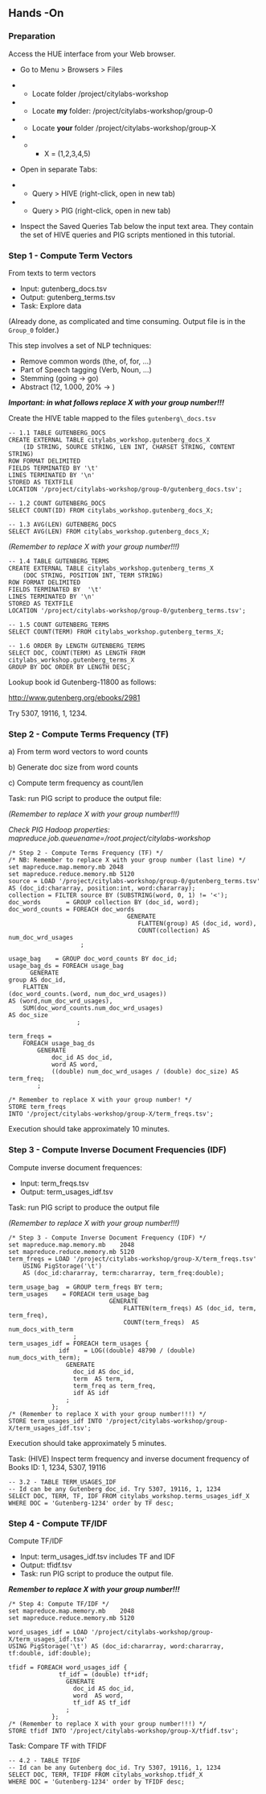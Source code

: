 ## Hands -On

### Preparation

Access the HUE interface from your Web browser.
- Go to Menu > Browsers > Files
- - Locate folder /project/citylabs-workshop
- - Locate __my__ folder: /project/citylabs-workshop/group-0
- - Locate __your__ folder /project/citylabs-workshop/group-X
- - - X = (1,2,3,4,5)

- Open in separate Tabs:
- - Query > HIVE (right-click, open in new tab)
- - Query > PIG (right-click, open in new tab)
- Inspect the Saved Queries Tab below the input text area. They contain the set of HIVE queries and PIG scripts mentioned in this tutorial.

### Step 1 - Compute Term Vectors
From texts to term vectors

- Input: gutenberg_docs.tsv 
- Output: gutenberg_terms.tsv 
- Task: Explore data

(Already done, as complicated and time consuming. Output file is in the ```Group_0``` folder.)

This step involves a set of NLP techniques:

- Remove common words (the, of, for, …)
- Part of Speech tagging (Verb, Noun, …)
- Stemming (going -> go)
- Abstract (12, 1.000, 20% -> <NUMBER>)

***Important: in what follows replace X with your group number!!!***

Create the HIVE table mapped to the files ```gutenberg\_docs.tsv```
```
-- 1.1 TABLE GUTENBERG_DOCS
CREATE EXTERNAL TABLE citylabs_workshop.gutenberg_docs_X
    (ID STRING, SOURCE STRING, LEN INT, CHARSET STRING, CONTENT STRING) 
ROW FORMAT DELIMITED 
FIELDS TERMINATED BY '\t' 
LINES TERMINATED BY '\n' 
STORED AS TEXTFILE 
LOCATION '/project/citylabs-workshop/group-0/gutenberg_docs.tsv'; 
```

```
-- 1.2 COUNT GUTENBERG_DOCS
SELECT COUNT(ID) FROM citylabs_workshop.gutenberg_docs_X;
```

```
-- 1.3 AVG(LEN) GUTENBERG_DOCS
SELECT AVG(LEN) FROM citylabs_workshop.gutenberg_docs_X;
```
*(Remember to replace X with your group number!!!)*
```
-- 1.4 TABLE GUTENBERG_TERMS
CREATE EXTERNAL TABLE citylabs_workshop.gutenberg_terms_X
    (DOC STRING, POSITION INT, TERM STRING) 
ROW FORMAT DELIMITED    
FIELDS TERMINATED BY  '\t' 
LINES TERMINATED BY '\n' 
STORED AS TEXTFILE 
LOCATION '/project/citylabs-workshop/group-0/gutenberg_terms.tsv'; 
```

```
-- 1.5 COUNT GUTENBERG_TERMS
SELECT COUNT(TERM) FROM citylabs_workshop.gutenberg_terms_X;
```

```
-- 1.6 ORDER By LENGTH GUTENBERG_TERMS
SELECT DOC, COUNT(TERM) AS LENGTH FROM citylabs_workshop.gutenberg_terms_X
GROUP BY DOC ORDER BY LENGTH DESC;
```

Lookup book id Gutenberg-11800 as follows:

http://www.gutenberg.org/ebooks/2981

Try 5307, 19116, 1, 1234.

### Step 2 - Compute Terms Frequency (TF) 

a) From term word vectors to word counts 

b) Generate doc size from word counts

c) Compute term frequency as count/len

Task: run PIG script to produce the output file:

*(Remember to replace X with your group number!!!)*

*Check PIG  Hadoop properties: mapreduce.job.queuename=/root.project/citylabs-workshop*
```
/* Step 2 - Compute Terms Frequency (TF) */
/* NB: Remember to replace X with your group number (last line) */
set mapreduce.map.memory.mb 2048 
set mapreduce.reduce.memory.mb 5120 
source = LOAD '/project/citylabs-workshop/group-0/gutenberg_terms.tsv' AS (doc_id:chararray, position:int, word:chararray); 
collection = FILTER source BY (SUBSTRING(word, 0, 1) != '<');
doc_words       = GROUP collection BY (doc_id, word);
doc_word_counts = FOREACH doc_words 
                                 GENERATE 
                                    FLATTEN(group) AS (doc_id, word), 
                                    COUNT(collection) AS num_doc_wrd_usages
                    ;

usage_bag    = GROUP doc_word_counts BY doc_id;
usage_bag_ds = FOREACH usage_bag 
      GENERATE 
group AS doc_id,
    FLATTEN 
(doc_word_counts.(word, num_doc_wrd_usages)) 
AS (word,num_doc_wrd_usages),
    SUM(doc_word_counts.num_doc_wrd_usages) 
AS doc_size
                   ;

term_freqs =  
	FOREACH usage_bag_ds 
		GENERATE 
			doc_id AS doc_id, 
			word AS word, 
			((double) num_doc_wrd_usages / (double) doc_size) AS term_freq; 
		; 

/* Remember to replace X with your group number! */
STORE term_freqs 
INTO '/project/citylabs-workshop/group-X/term_freqs.tsv';
```
Execution should take approximately 10 minutes.


### Step 3 - Compute Inverse Document Frequencies (IDF)
Compute inverse document frequences:

- Input: term_freqs.tsv
- Output: term_usages_idf.tsv

Task: run PIG script to produce the output file

*(Remember to replace X with your group number!!!)*
```
/* Step 3 - Compute Inverse Document Frequency (IDF) */
set mapreduce.map.memory.mb    2048 
set mapreduce.reduce.memory.mb 5120 
term_freqs = LOAD '/project/citylabs-workshop/group-X/term_freqs.tsv'
 	USING PigStorage('\t')
	AS (doc_id:chararray, term:chararray, term_freq:double); 

term_usage_bag  = GROUP term_freqs BY term; 
term_usages    = FOREACH term_usage_bag 
                            GENERATE 
                                FLATTEN(term_freqs) AS (doc_id, term, term_freq), 
                                COUNT(term_freqs)  AS num_docs_with_term
                  ; 
term_usages_idf = FOREACH term_usages { 
              idf    = LOG((double) 48790 / (double) num_docs_with_term);  
                GENERATE 
                  doc_id AS doc_id, 
                  term  AS term, 
                  term_freq as term_freq,
                  idf AS idf 
                ; 
            }; 
/* (Remember to replace X with your group number!!!) */
STORE term_usages_idf INTO '/project/citylabs-workshop/group-X/term_usages_idf.tsv'; 
```
Execution should take approximately 5 minutes.

Task: (HIVE) Inspect term frequency and inverse document frequency of Books ID: 1, 1234, 5307, 19116

```
-- 3.2 - TABLE TERM_USAGES_IDF   
-- Id can be any Gutenberg doc_id. Try 5307, 19116, 1, 1234
SELECT DOC, TERM, TF, IDF FROM citylabs_workshop.terms_usages_idf_X
WHERE DOC = 'Gutenberg-1234' order by TF desc;
```

### Step 4 - Compute TF/IDF
Compute TF/IDF

- Input: term_usages_idf.tsv includes TF and IDF
- Output: tfidf.tsv
- Task: run PIG script to produce the output file.

***Remember to replace X with your group number!!!***
```
/* Step 4: Compute TF/IDF */
set mapreduce.map.memory.mb    2048 
set mapreduce.reduce.memory.mb 5120 

word_usages_idf = LOAD '/project/citylabs-workshop/group-X/term_usages_idf.tsv' 
USING PigStorage('\t') AS (doc_id:chararray, word:chararray, tf:double, idf:double); 

tfidf = FOREACH word_usages_idf { 
              tf_idf = (double) tf*idf; 
                GENERATE 
                  doc_id AS doc_id, 
                  word  AS word, 
                  tf_idf AS tf_idf 
                ; 
            }; 
/* (Remember to replace X with your group number!!!) */
STORE tfidf INTO '/project/citylabs-workshop/group-X/tfidf.tsv'; 
```

Task: Compare TF with TFIDF
```
-- 4.2 - TABLE TFIDF   
-- Id can be any Gutenberg doc_id. Try 5307, 19116, 1, 1234
SELECT DOC, TERM, TFIDF FROM citylabs_workshop.tfidf_X
WHERE DOC = 'Gutenberg-1234' order by TFIDF desc; 
```


